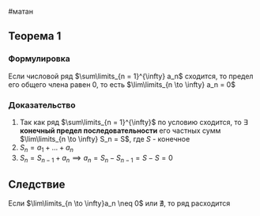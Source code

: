 #матан 
## Теорема 1
### Формулировка
Если числовой ряд $\sum\limits_{n = 1}^{\infty} a_n$ сходится, то предел его общего члена равен 0, то есть $\lim\limits_{n \to \infty} a_n = 0$
### Доказательство
1. Так как ряд $\sum\limits_{n = 1}^{\infty}$ по условию сходится, то $\exists$ **конечный предел последовательности** его частных сумм $\lim\limits_{n \to \infty} S_n = S$, где $S$ - конечное
2. $S_n = a_1 + \dots + a_n$
3. $S_n = S_{n - 1} + a_n \implies a_n = S_n - S_{n - 1} = S - S = 0$
## Следствие
Если $\lim\limits_{n \to \infty}a_n \neq 0$ или $\nexists$, то ряд расходится